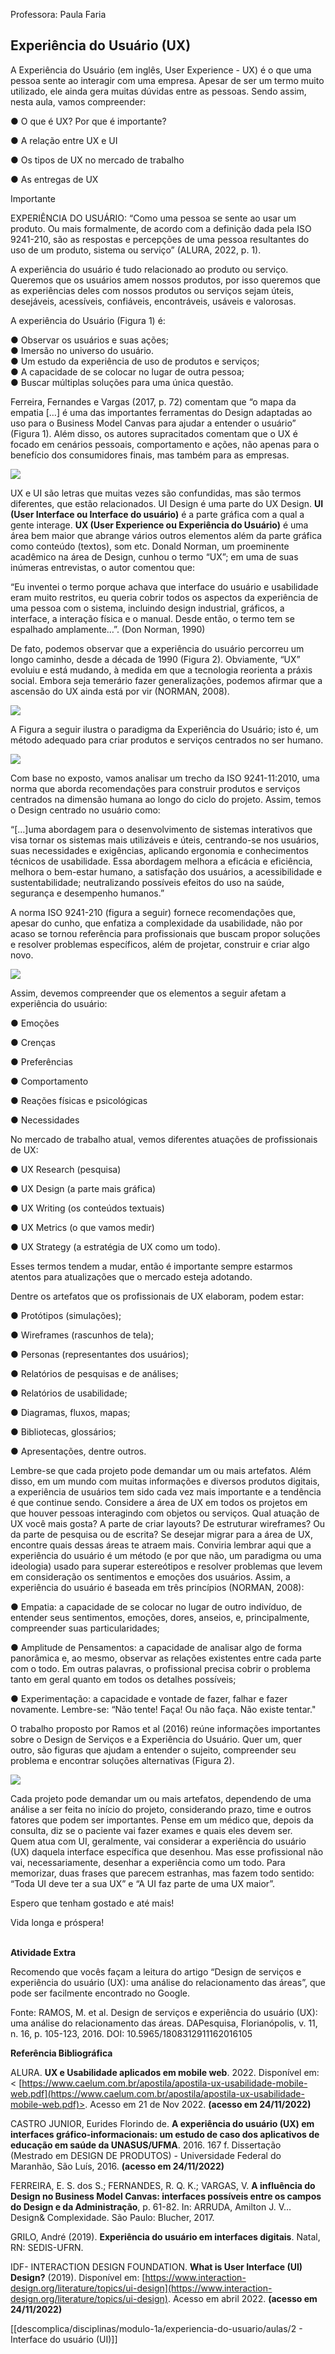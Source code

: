 Professora: Paula Faria
## Experiência do Usuário (UX)

A Experiência do Usuário (em inglês, User Experience - UX) é o que uma pessoa sente ao interagir com uma empresa. Apesar de ser um termo muito utilizado, ele ainda gera muitas dúvidas entre as pessoas. Sendo assim, nesta aula, vamos compreender:

● O que é UX? Por que é importante?

● A relação entre UX e UI

● Os tipos de UX no mercado de trabalho

● As entregas de UX

Importante

EXPERIÊNCIA DO USUÁRIO: “Como uma pessoa se sente ao usar um produto. Ou mais formalmente, de acordo com a definição dada pela ISO 9241-210, são as respostas e percepções de uma pessoa resultantes do uso de um produto, sistema ou serviço” (ALURA, 2022, p. 1).

A experiência do usuário é tudo relacionado ao produto ou serviço. Queremos que os usuários amem nossos produtos, por isso queremos que as experiências deles com nossos produtos ou serviços sejam úteis, desejáveis, acessíveis, confiáveis, encontráveis, usáveis e valorosas.

  
A experiência do Usuário (Figura 1) é:  
  
● Observar os usuários e suas ações;  
● Imersão no universo do usuário.  
● Um estudo da experiência de uso de produtos e serviços;  
● A capacidade de se colocar no lugar de outra pessoa;  
● Buscar múltiplas soluções para uma única questão.  
  
Ferreira, Fernandes e Vargas (2017, p. 72) comentam que “o mapa da empatia […] é uma das importantes ferramentas do Design adaptadas ao uso para o Business Model Canvas para ajudar a entender o usuário” (Figura 1). Além disso, os autores supracitados comentam que o UX é focado em cenários pessoais, comportamento e ações, não apenas para o benefício dos consumidores finais, mas também para as empresas. ​  

![](https://paperx-dex-assets.s3.sa-east-1.amazonaws.com/images/1670523500399-q0gChc126m.png)

UX e UI são letras que muitas vezes são confundidas, mas são termos diferentes, que estão relacionados. UI Design é uma parte do UX Design. **UI (User Interface ou Interface do usuário)** é a parte gráfica com a qual a gente interage. **UX (User Experience ou Experiência do Usuário)** é uma área bem maior que abrange vários outros elementos além da parte gráfica como conteúdo (textos), som etc. Donald Norman, um proeminente acadêmico na área de Design, cunhou o termo “UX”; em uma de suas inúmeras entrevistas, o autor comentou que:

“Eu inventei o termo porque achava que interface do usuário e usabilidade eram muito restritos, eu queria cobrir todos os aspectos da experiência de uma pessoa com o sistema, incluindo design industrial, gráficos, a interface, a interação física e o manual. Desde então, o termo tem se espalhado amplamente…”. (Don Norman, 1990)

De fato, podemos observar que a experiência do usuário percorreu um longo caminho, desde a década de 1990 (Figura 2). Obviamente, “UX” evoluiu e está mudando, à medida em que a tecnologia reorienta a práxis social. Embora seja temerário fazer generalizações, podemos afirmar que a ascensão do UX ainda está por vir (NORMAN, 2008).

![](https://paperx-dex-assets.s3.sa-east-1.amazonaws.com/images/1670527027731-oeBXL6x91m.png)

A Figura a seguir ilustra o paradigma da Experiência do Usuário; isto é, um método adequado para criar produtos e serviços centrados no ser humano.

![](https://paperx-dex-assets.s3.sa-east-1.amazonaws.com/images/1670527140290-MrgQwwxQeb.png)

Com base no exposto, vamos analisar um trecho da ISO 9241-11:2010, uma norma que aborda recomendações para construir produtos e serviços centrados na dimensão humana ao longo do ciclo do projeto. Assim, temos o Design centrado no usuário como:

“[…]uma abordagem para o desenvolvimento de sistemas interativos que visa tornar os sistemas mais utilizáveis e úteis, centrando-se nos usuários, suas necessidades e exigências, aplicando ergonomia e conhecimentos técnicos de usabilidade. Essa abordagem melhora a eficácia e eficiência, melhora o bem-estar humano, a satisfação dos usuários, a acessibilidade e sustentabilidade; neutralizando possíveis efeitos do uso na saúde, segurança e desempenho humanos.”

A norma ISO 9241-210 (figura a seguir) fornece recomendações que, apesar do cunho, que enfatiza a complexidade da usabilidade, não por acaso se tornou referência para profissionais que buscam propor soluções e resolver problemas específicos, além de projetar, construir e criar algo novo.

![](https://paperx-dex-assets.s3.sa-east-1.amazonaws.com/images/1670527429758-04vIrzRp6x.png)

Assim, devemos compreender que os elementos a seguir afetam a experiência do usuário:

● Emoções

● Crenças

● Preferências

● Comportamento​

● Reações físicas e psicológicas

● Necessidades

No mercado de trabalho atual, vemos diferentes atuações de profissionais de UX:

● UX Research (pesquisa)

● UX Design (a parte mais gráfica)

● UX Writing (os conteúdos textuais)

● UX Metrics (o que vamos medir)

● UX Strategy (a estratégia de UX como um todo).

Esses termos tendem a mudar, então é importante sempre estarmos atentos para atualizações que o mercado esteja adotando.

Dentre os artefatos que os profissionais de UX elaboram, podem estar:

● Protótipos (simulações);

● Wireframes (rascunhos de tela);

● Personas (representantes dos usuários);

● Relatórios de pesquisas e de análises;

● Relatórios de usabilidade;

● Diagramas, fluxos, mapas;

● Bibliotecas, glossários;

● Apresentações, dentre outros.

Lembre-se que cada projeto pode demandar um ou mais artefatos. Além disso, em um mundo com muitas informações e diversos produtos digitais, a experiência de usuários tem sido cada vez mais importante e a tendência é que continue sendo. Considere a área de UX em todos os projetos em que houver pessoas interagindo com objetos ou serviços. Qual atuação de UX você mais gosta? A parte de criar layouts? De estruturar wireframes? Ou da parte de pesquisa ou de escrita? Se desejar migrar para a área de UX, encontre quais dessas áreas te atraem mais. Conviria lembrar aqui que a experiência do usuário é um método (e por que não, um paradigma ou uma ideologia) usado para superar estereótipos e resolver problemas que levem em consideração os sentimentos e emoções dos usuários. Assim, a experiência do usuário é baseada em três princípios (NORMAN, 2008):

● Empatia: a capacidade de se colocar no lugar de outro indivíduo, de entender seus sentimentos, emoções, dores, anseios, e, principalmente, compreender suas particularidades;

● Amplitude de Pensamentos: a capacidade de analisar algo de forma panorâmica e, ao mesmo, observar as relações existentes entre cada parte com o todo. Em outras palavras, o profissional precisa cobrir o problema tanto em geral quanto em todos os detalhes possíveis;

● Experimentação: a capacidade e vontade de fazer, falhar e fazer novamente. Lembre-se: “Não tente! Faça! Ou não faça. Não existe tentar."

O trabalho proposto por Ramos et al (2016) reúne informações importantes sobre o Design de Serviços e a Experiência do Usuário. Quer um, quer outro, são figuras que ajudam a entender o sujeito, compreender seu problema e encontrar soluções alternativas (Figura 2).

![](https://paperx-dex-assets.s3.sa-east-1.amazonaws.com/images/1670527645896-msgyXH7FlL.png)

Cada projeto pode demandar um ou mais artefatos, dependendo de uma análise a ser feita no início do projeto, considerando prazo, time e outros fatores que podem ser importantes. Pense em um médico que, depois da consulta, diz se o paciente vai fazer exames e quais eles devem ser.  
Quem atua com UI, geralmente, vai considerar a experiência do usuário (UX) daquela interface específica que desenhou. Mas esse profissional não vai, necessariamente, desenhar a experiência como um todo. Para memorizar, duas frases que parecem estranhas, mas fazem todo sentido: “Toda UI deve ter a sua UX” e “A UI faz parte de uma UX maior”.  
  
Espero que tenham gostado e até mais!  
  
Vida longa e próspera!  
​  

**Atividade Extra**  

Recomendo que vocês façam a leitura do artigo “Design de serviços e experiência do usuário (UX): uma análise do relacionamento das áreas”, que pode ser facilmente encontrado no Google.

Fonte: RAMOS, M. et al. Design de serviços e experiência do usuário (UX): uma análise do relacionamento das áreas. DAPesquisa, Florianópolis, v. 11, n. 16, p. 105-123, 2016. DOI: 10.5965/1808312911162016105

**Referência Bibliográfica**

ALURA. **UX e Usabilidade aplicados em mobile web**. 2022. Disponível em: < [https://www.caelum.com.br/apostila/apostila-ux-usabilidade-mobile-web.pdf](https://www.caelum.com.br/apostila/apostila-ux-usabilidade-mobile-web.pdf)>. Acesso em 21 de Nov 2022. **(acesso em 24/11/2022)**

CASTRO JUNIOR, Eurides Florindo de. **A experiência do usuário (UX) em interfaces gráfico-informacionais: um estudo de caso dos aplicativos de educação em saúde da UNASUS/UFMA**. 2016. 167 f. Dissertação (Mestrado em DESIGN DE PRODUTOS) - Universidade Federal do Maranhão, São Luís, 2016. **(acesso em 24/11/2022)**

FERREIRA, E. S. dos S.; FERNANDES, R. Q. K.; VARGAS, V. **A influência do Design no Business Model Canvas: interfaces possíveis entre os campos do Design e da Administração**, p. 61-82. In: ARRUDA, Amilton J. V… Design& Complexidade. São Paulo: Blucher, 2017.

GRILO, André (2019). **Experiência do usuário em interfaces digitais**. Natal, RN: SEDIS-UFRN.

IDF- INTERACTION DESIGN FOUNDATION. **What is User Interface (UI) Design?** (2019). Disponível em: [https://www.interaction-design.org/literature/topics/ui-design](https://www.interaction-design.org/literature/topics/ui-design). Acesso em abril 2022. **(acesso em 24/11/2022)**

[[descomplica/disciplinas/modulo-1a/experiencia-do-usuario/aulas/2 - Interface do usuário (UI)]]